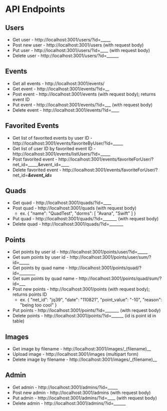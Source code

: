 # API Endpoints

## Users
* Get user - http://localhost:3001/users/?id=_____
* Post new user - http://localhost:3001/users (with request body)
* Put user - http://localhost:3001/users/?id=____ (with request body)
* Delete user - http://localhost:3001/users/?id=______

## Events
* Get all events - http://localhost:3001/events/
* Get event - http://localhost:3001/events/?id=__
* Post event - http://localhost:3001/events (with request body); returns event ID
* Put event - http://localhost:3001/events/?id=___ (with request body)
* Delete event - http://localhost:3001/events/?id=____

## Favorited Events
* Get list of favorited events by user ID - http://localhost:3001/events/favoriteByUser/?id=_____
* Get list of user ID by favorited event ID - http://localhost:3001/events/listUsers/?id=_____
* Post favorited event - http://localhost:3001/events/favoriteForUser/?net_id=_____&event_id=____
* Delete favorited event - http://localhost:3001/events/favoriteForUser/?net_id=_____&event_id=_____

## Quads
* Get quad - http://localhost:3001/quads/?id=____
* Post quad - http://localhost:3001/quads (with request body)
    *  ex. {
            "name": "QuadTest",
            "dorms": [
            "Avana",
                    "Swift"
            ]
            }
* Put quad - http://localhost:3001/quads/?id=_______ (with request body)
* Delete quad - http://localhost:3001/quads/?id=_______

## Points
* Get points by user id - http://localhost:3001/points/user/?id=_____
* Get sum points by user id - http://localhost:3001/points/user/sum/?id=_____
* Get points by quad name - http://localhost:3001/points/quad/?id=________
* Get sum points by quad name - http://localhost:3001/points/quad/sum/?id=___
* Post new points - http://localhost:3001/points (with request body); returns points ID
    * ex. {
	"net_id": "jq39",
	"date": "110821",
	"point_value": "-10",
	"reason": "being too cool" 
    }
* Put points - http://localhost:3001/points/?id=_______ (with request body)
* Delete points - http://localhost:3001/points/?id=______ (id is point id in table)

## Images
* Get image by filename - http://localhost:3001/images/_(filename)__
* Upload image - http://localhost:3001/images (multipart form)
* Delete image by filename - http://localhost:3001/images/_(filename)__

## Admin
* Get admin - http://localhost:3001/admins/?id=_____
* Post new admin - http://localhost:3001/admins (with request body)
* Put admin - http://localhost:3001/admins/?id=____ (with request body)
* Delete admin - http://localhost:3001/admins/?id=______